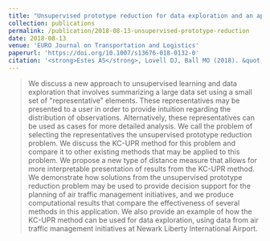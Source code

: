 ```yaml
---
title: "Unsupervised prototype reduction for data exploration and an application to air traffic management initiatives"
collection: publications
permalink: /publication/2018-08-13-unsupervised-prototype-reduction
date: 2018-08-13
venue: 'EURO Journal on Transportation and Logistics'
paperurl: 'https://doi.org/10.1007/s13676-018-0132-0'
citation: '<strong>Estes AS</strong>, Lovell DJ, Ball MO (2018). &quot;Unsupervised prototype reduction for data exploration and an application to air traffic management initiatives.&quot; <i>EURO Journal on Transportation and Logistics</i>. 2603(1):1-44.'
---
```


> We discuss a new approach to unsupervised learning and data exploration that involves summarizing a large data set using a small set of "representative” elements. These representatives may be presented to a user in order to provide intuition regarding the distribution of observations. Alternatively, these representatives can be used as cases for more detailed analysis. We call the problem of selecting the representatives the unsupervised prototype reduction problem. We discuss the KC-UPR method for this problem and compare it to other existing methods that may be applied to this problem. We propose a new type of distance measure that allows for more interpretable presentation of results from the KC-UPR method. We demonstrate how solutions from the unsupervised prototype reduction problem may be used to provide decision support for the planning of air traffic management initiatives, and we produce computational results that compare the effectiveness of several methods in this application. We also provide an example of how the KC-UPR method can be used for data exploration, using data from air traffic management initiatives at Newark Liberty International Airport.